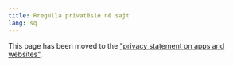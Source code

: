 ```yaml
---
title: Rregulla privatësie në sajt
lang: sq
---
```


This page has been moved to the ["privacy statement on apps and websites"](gdpr).

